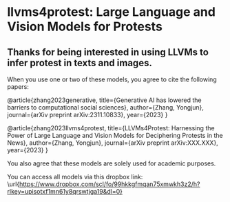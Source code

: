 # llvms4protest: Large Language and Vision Models for Protests

## Thanks for being interested in using LLVMs to infer protest in texts and images.

When you use one or two of these models, you agree to cite the following papers:

@article{zhang2023generative,
  title={Generative AI has lowered the barriers to computational social sciences},
  author={Zhang, Yongjun},
  journal={arXiv preprint arXiv:2311.10833},
  year={2023}
}

@article{zhang2023llvms4protest,
  title={LLVMs4Protest: Harnessing the Power of Large Language and Vision Models for Deciphering Protests in the News},
  author={Zhang, Yongjun},
  journal={arXiv preprint arXiv:XXX.XXX},
  year={2023}
}


You also agree that these models are solely used for academic purposes.

You can access all models via this dropbox link:
\url{https://www.dropbox.com/scl/fo/99hkkgfmqan75xmwkh3z2/h?rlkey=upisotxf1mn61y8qrswtjga19&dl=0}
